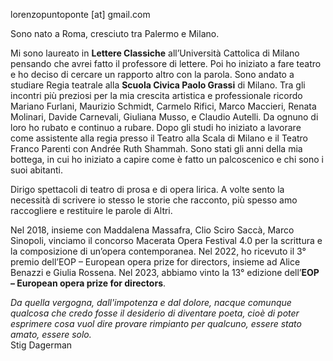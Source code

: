 <span class="contact">lorenzopuntoponte [at] gmail.com </span>

Sono nato a Roma, cresciuto tra Palermo e Milano.

Mi sono laureato in **Lettere Classiche** all’Università Cattolica di Milano pensando che avrei fatto il professore di lettere. Poi ho iniziato a fare teatro e ho deciso di cercare un rapporto altro con la parola. Sono andato a studiare Regia teatrale alla **Scuola Civica Paolo Grassi** di Milano. Tra gli incontri più preziosi per la mia crescita artistica e professionale ricordo Mariano Furlani, Maurizio Schmidt, Carmelo Rifici, Marco Maccieri, Renata Molinari, Davide Carnevali, Giuliana Musso, e Claudio Autelli. Da ognuno di loro ho rubato e continuo a rubare. Dopo gli studi ho iniziato a lavorare come assistente alla regia presso il Teatro alla Scala di Milano e il Teatro Franco Parenti con Andrée Ruth Shammah. Sono stati gli anni della mia bottega, in cui ho iniziato a capire come è fatto un palcoscenico e chi sono i suoi abitanti.

Dirigo spettacoli di teatro di prosa e di opera lirica. 
A volte sento la necessità di scrivere io stesso le storie che racconto, più spesso amo raccogliere e restituire le parole di Altri.

Nel 2018, insieme con Maddalena Massafra, Clio Sciro Saccà, Marco Sinopoli, vinciamo il concorso Macerata Opera Festival 4.0 per la scrittura e la composizione di un’opera contemporanea. Nel 2022, ho ricevuto il 3° premio dell’EOP – European opera prize for directors, insieme ad Alice Benazzi e Giulia Rossena. Nel 2023, abbiamo vinto la 13° edizione dell’**EOP – European opera prize for directors**.


*Da quella vergogna, dall'impotenza e dal dolore, nacque comunque qualcosa che credo fosse il desiderio di diventare poeta, cioè di poter esprimere cosa vuol dire provare rimpianto per qualcuno, essere stato amato, essere solo.* <br>Stig Dagerman
